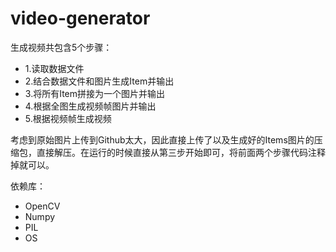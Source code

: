 # video-generator
生成视频共包含5个步骤：
* 1.读取数据文件
* 2.结合数据文件和图片生成Item并输出
* 3.将所有Item拼接为一个图片并输出
* 4.根据全图生成视频帧图片并输出
* 5.根据视频帧生成视频

考虑到原始图片上传到Github太大，因此直接上传了以及生成好的Items图片的压缩包，直接解压。在运行的时候直接从第三步开始即可，将前面两个步骤代码注释掉就可以。

依赖库：
* OpenCV
* Numpy
* PIL
* OS